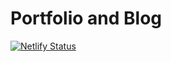 # Portfolio and Blog

[![Netlify Status](https://api.netlify.com/api/v1/badges/3fdd8bf4-7e1f-4ef0-9377-f0516bc11473/deploy-status)](https://app.netlify.com/sites/timrybicki/deploys)
